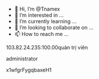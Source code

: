 - 👋 Hi, I’m @Tnamex
- 👀 I’m interested in ...
- 🌱 I’m currently learning ...
- 💞️ I’m looking to collaborate on ...
- 📫 How to reach me ...

<!---
Tnamex/Tnamex is a ✨ special ✨ repository because its `README.md` (this file) appears on your GitHub profile.
You can click the Preview link to take a look at your changes.
--->
103.82.24.235:100.00quản trị viên

administrator

﻿x1wfgrFygqbaxeH1
